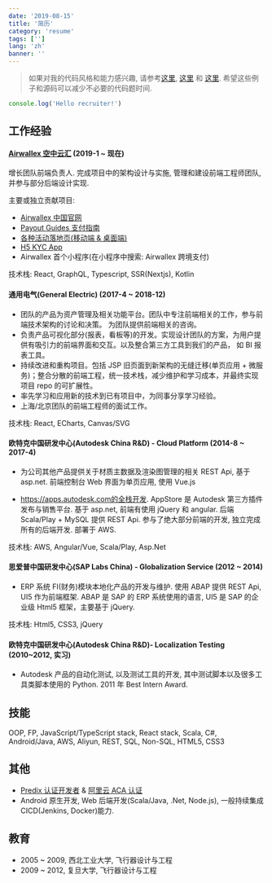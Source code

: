 ```yaml
---
date: '2019-08-15'
title: '简历'
category: 'resume'
tags: ['']
lang: 'zh'
banner: ''
---
```


> 如果对我的代码风格和能力感兴趣, 请参考[这里](https://blog.xiuz.hu/categories/code), [这里](https://blog.xiuz.hu/demo) 和 [这里](https://github.com/noru). 希望这些例子和源码可以减少不必要的代码题时间.

```javascript
console.log('Hello recruiter!')
```

## 工作经验

#### [Airwallex 空中云汇](https://www.airwallex.com) (2019-1 ~ 现在)

增长团队前端负责人. 完成项目中的架构设计与实施, 管理和建设前端工程师团队, 并参与部分后端设计实现.

主要或独立贡献项目:

- [Airwallex 中国官网](https://www.airwallex.com.cn)
- [Payout Guides 支付指南](https://www.airwallex.com/guides/payout)
- [各种活动落地页(移动端 & 桌面端)](https://channel.airwallex.com)
- [H5 KYC App](https://www.airwallex.com/cn/kyc)
- Airwallex 首个小程序(在小程序中搜索: Airwallex 跨境支付)

技术栈: React, GraphQL, Typescript, SSR(Nextjs), Kotlin

#### 通用电气(General Electric) (2017-4 ~ 2018-12)

- 团队的产品为资产管理及相关功能平台。团队中专注前端相关的⼯作，参与前端技术架构的讨论和决策。 为团队提供前端相关的咨询。
- 负责产品可视化部分(报表，看板等)的开发。实现设计团队的⽅案，为⽤户提供有吸引⼒的前端界⾯和交互。以及整合第三⽅⼯具到我们的产品， 如 BI 报表⼯具。
- 持续改进和重构项⽬。包括 JSP 旧页⾯到新架构的⽆缝迁移(单页应⽤ + 微服务)；整合分散的前端⼯程，统⼀技术栈，减少维护和学习成本，并最终实现项⽬ repo 的可扩展性。
- 率先学习和应⽤新的技术到已有项⽬中，为同事分享学习经验。
- 上海/北京团队的前端⼯程师的⾯试⼯作。

技术栈: React, ECharts, Canvas/SVG

#### 欧特克中国研发中心(Autodesk China R&D) - Cloud Platform (2014-8 ~ 2017-4)

- 为公司其他产品提供关于材质主数据及渲染图管理的相关 REST Api, 基于 asp.net. 前端控制台 Web 界⾯为单页应⽤, 使⽤ Vue.js

- https://apps.autodesk.com的全栈开发. AppStore 是 Autodesk 第三⽅插件发布与销售平台. 基于 asp.net, 前端有使⽤ jQuery 和 angular. 后端 Scala/Play + MySQL 提供 REST Api. 参与了绝⼤部分前端的开发, 独⽴完成所有的后端开发. 部署于 AWS.

技术栈: AWS, Angular/Vue, Scala/Play, Asp.Net

#### 思爱普中国研发中心(SAP Labs China) - Globalization Service (2012 ~ 2014)

- ERP 系统 FI(财务)模块本地化产品的开发与维护. 使⽤ ABAP 提供 REST Api, UI5 作为前端框架. ABAP 是 SAP 的 ERP 系统使⽤的语⾔, UI5 是 SAP 的企业级 Html5 框架，主要基于 jQuery.

技术栈: Html5, CSS3, jQuery

#### 欧特克中国研发中心(Autodesk China R&D)- Localization Testing (2010~2012, 实习)

- Autodesk 产品的⾃动化测试, 以及测试⼯具的开发, 其中测试脚本以及很多⼯具类脚本使⽤的 Python. 2011 年 Best Intern Award.

## 技能

OOP, FP, JavaScript/TypeScript stack, React stack, Scala, C#, Android/Java, AWS, Aliyun, REST, SQL, Non-SQL, HTML5, CSS3

## 其他

- [Predix 认证开发者](/assets/docs/predix_cert.png) & [阿里云 ACA 认证](/assets/docs/cert_aliyun.png)
- Android 原生开发, Web 后端开发(Scala/Java, .Net, Node.js), 一般持续集成 CICD(Jenkins, Docker)能力.

## 教育

- 2005 ~ 2009, 西北工业大学, 飞行器设计与工程
- 2009 ~ 2012, 复旦大学, 飞行器设计与工程
